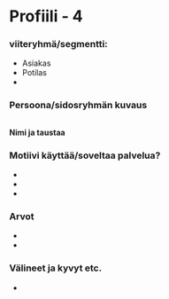 # Profiili - 4



### viiteryhmä/segmentti:

* Asiakas
* Potilas
* 


### Persoona/sidosryhmän kuvaus

![]()


**Nimi ja taustaa**



### Motiivi käyttää/soveltaa palvelua? 

* 
* 
*

### Arvot  

* 
* 


### Välineet ja kyvyt etc.

* 